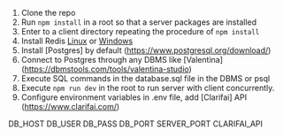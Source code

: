 1. Clone the repo
2. Run `npm install` in a root so that a server packages are installed
3. Enter to a client directory repeating the procedure of `npm install`
4. Install Redis [Linux](https://redis.io/download) or [Windows](https://github.com/microsoftarchive/redis/releases)
5. Install [Postgres] by default (https://www.postgresql.org/download/)
6. Connect to Postgres through any DBMS like [Valentina] (https://dbmstools.com/tools/valentina-studio)
7. Execute SQL commands in the database.sql file in the DBMS or psql
8. Execute `npm run dev` in the root to run server with client concurrently.
9. Configure environment variables in .env file, add [Clarifai] API (https://www.clarifai.com/)

DB_HOST
DB_USER
DB_PASS
DB_PORT
SERVER_PORT
CLARIFAI_API
